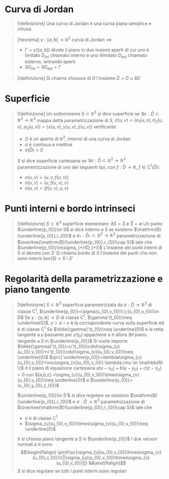 # Curva di Jordan
> [!definizione]
> Una curva di Jordan è una curva piana semplice e chiusa

> [!teorema]
> $\gamma:[a,b]\to \mathbb{R}^{2}$ curva di Jordan $\implies$
> - $\Gamma=\gamma([a,b])$ divide il piano in due insiemi aperti di cui uno è limitato $D_{\mathrm{int}}$ chiamato interno e uno illimitato $D_{\mathrm{ext}}$ chiamato esterno, entrambi aperti
> - $\partial D_{\mathrm{int}}=\partial D_{\mathrm{ext}}=\Gamma$

> [!definizione]
> Si chiama chiusura di $D$ l'insieme $\bar{D}=D\cup \partial D$

# Superficie
> [!definizione]
> Un sottoinsieme $S\subset \mathbb{R}^{3}$ si dice superficie se $\exists\sigma:\bar{D}\subset \mathbb{R}^{2}\to \mathbb{R}^{3}$ mappa detta parametrizzazione di $S$, $\sigma(u,v)=(\sigma_{1}(u,v),\sigma_{2}(u,v),\sigma_{3}(u,v))=(x(u,v),y(u,v),z(u,v))$ verificante:
> - $D$ è un aperto di $\mathbb{R}^{2}$, interno di una curva di Jordan
> - $\sigma$ è continua e iniettiva
> - $\sigma(\bar{D})=S$
> 
> $S$ si dice superficie cartesiana se $\exists\sigma:\bar{D}\subset \mathbb{R}^{2}\to \mathbb{R}^{3}$ parametrizzazione di uno dei seguenti tipi, con $f:\bar{D}\to \mathbb{R}$, $f\in \mathrm{C}^{1}(\bar{D})$:
> - $\sigma(u,v)=(u,v,f(u,v))$
> - $\sigma(u,v)=(u,f(u,v),v)$
> - $\sigma(u,v)=(f(u,v),u,v)$
<div class="page-break" style="page-break-before: always;"></div>

# Punti interni e bordo intrinseci
> [!definizione]
> $S\subset \mathbb{R}^{3}$ superficie elementare: $\partial S=S$ e $\mathring{S}=\emptyset$
> Un punto $\underline{p_{0}}\in S$ si dice interno a $S$ se esistono $\mathrm{B}(\underline{p_{0}},r_{0})$ e $\sigma_{*}:\bar{D}_{*}\subset \mathbb{R}^{2}\to \mathbb{R}^{3}$ parametrizzazione di $\overline{\mathrm{B}(\underline{p_{0}},r_{0})\cap S}$ tale che $\underline{p_{0}}\in\sigma_{*}(D_{*})$
> L'insieme dei punti interni di $S$ si denota con $S'$
> Si chiama bordo di $S$ l'insieme dei punti che non sono interni $\mathrm{bor(S)}=S\setminus S'$

# Regolarità della parametrizzazione e piano tangente
> [!definizione]
> $S\subset \mathbb{R}^{3}$ superficie parametrizzata da $\sigma:\bar{D}\to \mathbb{R}^{3}$ di classe $\mathrm{C}^{1}$, $\underline{p_{0}}=\sigma(u_{0},v_{0})\;\;(u_{0},v_{0})\in D$
> Se $\gamma:[a,b]\to D$ di classe $\mathrm{C}^{1}$, $\gamma'(t_{0})\neq \underline{0}$, $\tilde{\gamma}=\sigma\circ \gamma$ è la corrispondente curva sulla superficie ed è di classe $\mathrm{C^{1}}$
> Se $\tilde{\gamma}'(t_{0})\neq \underline{0}$ e la retta tangente a $\tilde{\gamma}$ passante per $\tilde{\gamma}(t_{0})$ appartiene a $\pi$ allora $\exists \pi$ piano tangente a $S$ in $\underline{p_{0}}$
> Si vuole imporre $\tilde{\gamma}'(t_{0})=u'(t_{0})\cdot\sigma_{u}(u_{0},v_{0})+v'(t_{0})\cdot\sigma_{v}(u_{0},v_{0})\neq \underline{0}$
> $\pi:\{ \underline{p_{0}}+\lambda\sigma_{u}(u_{0},v_{0})+\mu\sigma_{v}(u_{0},v_{0}):\lambda,\mu \in \mathbb{R} \}$ è il piano di equazione cartesiana $a(x-x_{0})+b(y-y_{0})+c(z-z_{0})=0$ con $(a,b,c):=\sigma_{u}(u_{0},v_{0})\times\sigma_{v}(u_{0},v_{0})\neq \underline{0}$ e $\underline{p_{0}}=(x_{0},y_{0},z_{0})$
> 
> $\underline{p_{0}}\in S'$ si dice regolare se esistono $\mathrm{B}(\underline{p_{0}},r_{0})$ e $\sigma:\bar{D}\to \mathbb{R}^{3}$ parametrizzazione di $\overline{\mathrm{B}(\underline{p_{0}},r_{0})\cap S}$ tale che
> - $\sigma$ è di classe $\mathrm{C}^{1}$
> - $\sigma_{u}(u_{0},v_{0})\times\sigma_{v}(u_{0},v_{0})\neq \underline{0}$
> 
> $\pi$ si chiama piano tangente a $S$ in $\underline{p_{0}}$
> I due versori normali a $\pi$ sono $$\begin{flalign} \pm\frac{\sigma_{u}(u_{0},v_{0})\times\sigma_{v}(u_{0},v_{0})}{||\sigma_{u}(u_{0},v_{0})\times\sigma_{v}(u_{0},v_{0})||} &&\end{flalign}$$
> $S$ si dice regolare se tutti i punti interni sono regolari
